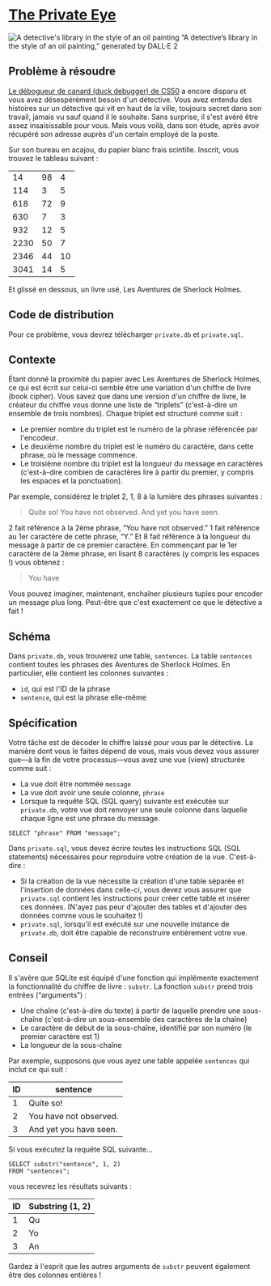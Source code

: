 # [The Private Eye](https://cs50.harvard.edu/sql/2024/psets/4/private/)

![A detective's library in the style of an oil painting](https://cs50.harvard.edu/sql/2024/psets/4/private/library.png) “A detective’s library in the style of an oil painting,” generated by DALL·E 2

## Problème à résoudre

[Le débogueur de canard (duck debugger) de CS50](https://cs50.ai/) a encore disparu et vous avez désespérément besoin d'un détective. Vous avez entendu des histoires sur un détective qui vit en haut de la ville, toujours secret dans son travail, jamais vu sauf quand il le souhaite. Sans surprise, il s'est avéré être assez insaisissable pour vous. Mais vous voilà, dans son étude, après avoir récupéré son adresse auprès d'un certain employé de la poste.

Sur son bureau en acajou, du papier blanc frais scintille. Inscrit, vous trouvez le tableau suivant :


|      |      |      |
| ---- | ---- | ---- |
| 14   | 98   | 4    |
| 114  | 3    | 5    |
| 618  | 72   | 9    |
| 630  | 7    | 3    |
| 932  | 12   | 5    |
| 2230 | 50   | 7    |
| 2346 | 44   | 10   |
| 3041 | 14   | 5    |


Et glissé en dessous, un livre usé, Les Aventures de Sherlock Holmes.

## Code de distribution

Pour ce problème, vous devrez télécharger `private.db` et `private.sql`.

## Contexte

Étant donné la proximité du papier avec Les Aventures de Sherlock Holmes, ce qui est écrit sur celui-ci semble être une variation d'un chiffre de livre (book cipher). Vous savez que dans une version d'un chiffre de livre, le créateur du chiffre vous donne une liste de “triplets” (c'est-à-dire un ensemble de trois nombres). Chaque triplet est structuré comme suit :

- Le premier nombre du triplet est le numéro de la phrase référencée par l'encodeur.
- Le deuxième nombre du triplet est le numéro du caractère, dans cette phrase, où le message commence.
- Le troisième nombre du triplet est la longueur du message en caractères (c'est-à-dire combien de caractères lire à partir du premier, y compris les espaces et la ponctuation).

Par exemple, considérez le triplet 2, 1, 8 à la lumière des phrases suivantes :

> Quite so! You have not observed. And yet you have seen.

2 fait référence à la 2ème phrase, “You have not observed.” 1 fait référence au 1er caractère de cette phrase, “Y.” Et 8 fait référence à la longueur du message à partir de ce premier caractère. En commençant par le 1er caractère de la 2ème phrase, en lisant 8 caractères (y compris les espaces !) vous obtenez :

> You have

Vous pouvez imaginer, maintenant, enchaîner plusieurs tuples pour encoder un message plus long. Peut-être que c'est exactement ce que le détective a fait !

## Schéma

Dans `private.db`, vous trouverez une table, `sentences`. La table `sentences` contient toutes les phrases des Aventures de Sherlock Holmes. En particulier, elle contient les colonnes suivantes :

- `id`, qui est l'ID de la phrase
- `sentence`, qui est la phrase elle-même

## Spécification

Votre tâche est de décoder le chiffre laissé pour vous par le détective. La manière dont vous le faites dépend de vous, mais vous devez vous assurer que—à la fin de votre processus—vous avez une vue (view) structurée comme suit :

- La vue doit être nommée `message`
- La vue doit avoir une seule colonne, `phrase`
- Lorsque la requête SQL (SQL query) suivante est exécutée sur `private.db`, votre vue doit renvoyer une seule colonne dans laquelle chaque ligne est une phrase du message.

```
SELECT "phrase" FROM "message";
```

Dans `private.sql`, vous devez écrire toutes les instructions SQL (SQL statements) nécessaires pour reproduire votre création de la vue. C'est-à-dire :

- Si la création de la vue nécessite la création d'une table séparée et l'insertion de données dans celle-ci, vous devez vous assurer que `private.sql` contient les instructions pour créer cette table et insérer ces données. (N'ayez pas peur d'ajouter des tables et d'ajouter des données comme vous le souhaitez !)
- `private.sql`, lorsqu'il est exécuté sur une nouvelle instance de `private.db`, doit être capable de reconstruire entièrement votre vue.

## Conseil

Il s'avère que SQLite est équipé d'une fonction qui implémente exactement la fonctionnalité du chiffre de livre : `substr`. La fonction `substr` prend trois entrées (“arguments”) :

- Une chaîne (c'est-à-dire du texte) à partir de laquelle prendre une sous-chaîne (c'est-à-dire un sous-ensemble des caractères de la chaîne)
- Le caractère de début de la sous-chaîne, identifié par son numéro (le premier caractère est 1)
- La longueur de la sous-chaîne

Par exemple, supposons que vous ayez une table appelée `sentences` qui inclut ce qui suit :


| ID   | sentence               |
| ---- | ---------------------- |
| 1    | Quite so!              |
| 2    | You have not observed. |
| 3    | And yet you have seen. |


Si vous exécutez la requête SQL suivante…

```sqlite
SELECT substr("sentence", 1, 2)
FROM "sentences";
```

vous recevrez les résultats suivants :


| ID   | Substring (1, 2) |
| ---- | ---------------- |
| 1    | Qu               |
| 2    | Yo               |
| 3    | An               |

Gardez à l'esprit que les autres arguments de `substr` peuvent également être des colonnes entières !
